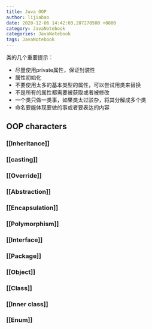 ```yaml
---
title: Java OOP
author: lijiabao
date: 2020-12-06 14:42:03.207270500 +0800
category: JavaNotebook
categories: JavaNotebook
tags: JavaNotebook
---
```

类的几个重要提示：
- 尽量使用private属性，保证封装性
- 属性初始化
- 不要使用太多的基本类型的属性，可以尝试用类来替换
- 不是所有的属性都需要被获取或者被修改
- 一个类只做一类事，如果类太过驳杂，将其分解成多个类
- 命名要能体现要做的事或者要表达的内容



## OOP characters

### [[Inheritance]]

### [[casting]]

### [[Override]]

### [[Abstraction]]

### [[Encapsulation]]

### [[Polymorphism]]

### [[Interface]]

### [[Package]]

### [[Object]]

### [[Class]]

### [[Inner class]]

### [[Enum]]

